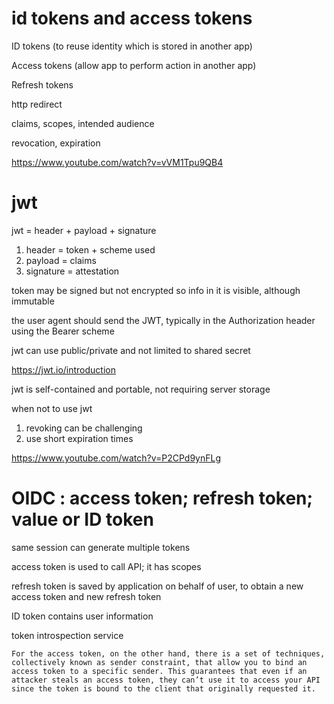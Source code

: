 

# id tokens and access tokens

ID tokens (to reuse identity which is stored in another app) 

Access tokens (allow app to perform action in another app)

Refresh tokens

http redirect

claims, scopes, intended audience

revocation, expiration

https://www.youtube.com/watch?v=vVM1Tpu9QB4

# jwt
jwt = header + payload + signature

1. header = token + scheme used
2. payload = claims
3. signature = attestation

token may be signed but not encrypted so info in it is visible, although immutable

the user agent should send the JWT, typically in the Authorization header using the Bearer scheme

jwt can use public/private and not limited to shared secret

https://jwt.io/introduction

jwt is self-contained and portable, not requiring server storage

when not to use jwt
1. revoking can be challenging
2. use short expiration times

https://www.youtube.com/watch?v=P2CPd9ynFLg


# OIDC : access token; refresh token; value or ID token

same session can generate multiple tokens

access token is used to call API; it has scopes

refresh token is saved by application on behalf of user, to obtain a new access token and new refresh token

ID token contains user information

token introspection service 

```
For the access token, on the other hand, there is a set of techniques, collectively known as sender constraint, that allow you to bind an access token to a specific sender. This guarantees that even if an attacker steals an access token, they can’t use it to access your API since the token is bound to the client that originally requested it.

```


